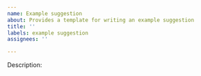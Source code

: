 ```yaml
---
name: Example suggestion
about: Provides a template for writing an example suggestion
title: ''
labels: example suggestion
assignees: ''

---
```


Description:
